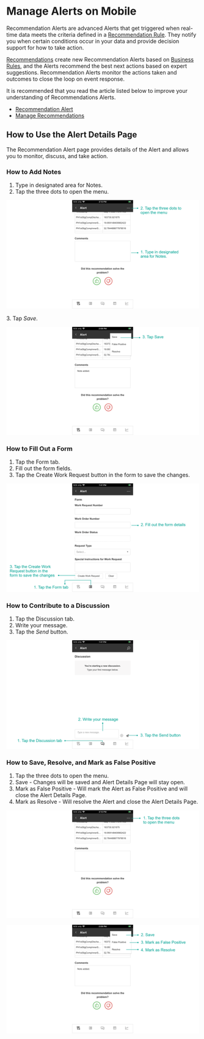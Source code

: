 # Manage Alerts on Mobile

Recommendation Alerts are advanced Alerts that get triggered when real-time data meets the criteria defined in a [Recommendation Rule](../../concepts/recommendation/rule.md). They notify you when certain conditions occur in your data and provide decision support for how to take action.

[Recommendations](../../concepts/recommendation/) create new Recommendation Alerts based on [Business Rules](../../concepts/recommendation/rule.md#rule-logic), and the Alerts recommend the best next actions based on expert suggestions. Recommendation Alerts monitor the actions taken and outcomes to close the loop on event response.&#x20;

<!-- unsupported tag removed -->
It is recommended that you read the article listed below to improve your understanding of Recommendations Alerts.

* [Recommendation Alert](../../concepts/recommendation/recommendation-alert.md)
* [Manage Recommendations](manage-recommendations.md)
<!-- unsupported tag removed -->

## How to Use the Alert Details Page

The Recommendation Alert page provides details of the Alert and allows you to monitor, discuss, and take action.

### How to Add Notes

1. Type in designated area for Notes.
2. Tap the three dots to open the menu.

![](<../../.gitbook/assets/image (1055).png>)

&#x20;   3\. Tap _Save_.

![](<../../.gitbook/assets/image (1640).png>)

### How to Fill Out a Form

1. Tap the Form tab.
2. Fill out the form fields.
3. Tap the Create Work Request button in the form to save the changes.

![](<../../.gitbook/assets/image (601).png>)

### How to Contribute to a Discussion

1. Tap the Discussion tab.
2. Write your message.
3. Tap the _Send_ button.

![](<../../.gitbook/assets/image (1127).png>)



### How to Save, Resolve, and Mark as False Positive

1. Tap the three dots to open the menu.
2. Save - Changes will be saved and Alert Details Page will stay open.
3. Mark as False Positive - Will mark the Alert as False Positive and will close the Alert Details Page.
4. Mark as Resolve - Will resolve the Alert and close the Alert Details Page.

![](<../../.gitbook/assets/image (795).png>)

![](<../../.gitbook/assets/image (1558).png>)
